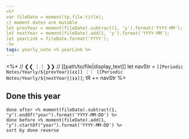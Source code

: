 ```yaml
---
<%*
var fileDate = moment(tp.file.title);
// moment dates are mutable
let prevYear = moment(fileDate).subtract(1, 'y').format('YYYY-MM');
let nextYear = moment(fileDate).add(1, 'y').format('YYYY-MM');
let yearLink = fileDate.format('YYYY');
-%>
tags: yearly_note <% yearLink %>
---
```

<%*
// ❮❮ ⋮⋮ ❯❯
// [[path/to/file|display_text]]
let navStr = `[[Periodic Notes/Yearly/${prevYear}|❮❮]] ⋮⋮ [[Periodic Notes/Yearly/${nextYear}|❯❯]]`;
tR += navStr
%>

## Done this year
```tasks
done after <% moment(fileDate).subtract(1, "y").endOf("year").format('YYYY-MM-DD') %>
done before <% moment(fileDate).add(1, "y").startOf("year").format('YYYY-MM-DD') %>
sort by done reverse
```